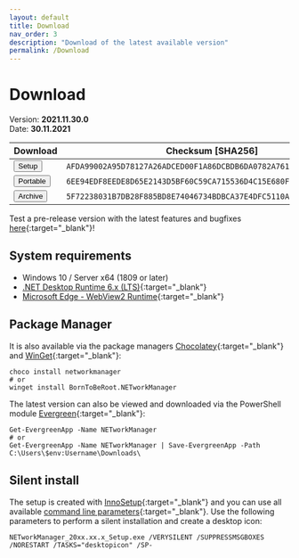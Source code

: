 ```yaml
---
layout: default
title: Download
nav_order: 3
description: "Download of the latest available version"
permalink: /Download
---
```


# Download

Version: **2021.11.30.0** <br>
Date: **30.11.2021**

| Download | Checksum [SHA256] |
|---|---|
| <a href='https://github.com/BornToBeRoot/NETworkManager/releases/download/2021.11.30.0/NETworkManager_2021.11.30.0_Setup.exe' target='_blank'><button type="button" name="button" class="btn btn-blue">Setup</button></a> | `AFDA99002A95D78127A26ADCED00F1A86DCBDB6DA0782A761088FFBF3BFF1DF9` |
| <a href='https://github.com/BornToBeRoot/NETworkManager/releases/download/2021.11.30.0/NETworkManager_2021.11.30.0_Portable.zip' target='_blank'><button type="button" name="button" class="btn btn-blue">Portable</button></a> | `6EE94EDF8EEDE8D65E2143D5BF60C59CA715536D4C15E680FFB0454174D22FE1` |
| <a href='https://github.com/BornToBeRoot/NETworkManager/releases/download/2021.11.30.0/NETworkManager_2021.11.30.0_Archive.zip' target='_blank'><button type="button" name="button" class="btn btn-blue">Archive</button></a> | `5F72238031B7DB28F885BD8E74046734BDBCA37E4DFC5110ADB75EB216C50DF1` |

Test a pre-release version with the latest features and bugfixes [here](https://github.com/BornToBeRoot/NETworkManager/releases?q=Nightly+RC&expanded=true){:target="_blank"}! 

## System requirements
- Windows 10 / Server x64 (1809 or later)
- [.NET Desktop Runtime 6.x (LTS)](https://dotnet.microsoft.com/download/dotnet/6.0){:target="_blank"}
- [Microsoft Edge - WebView2 Runtime](https://developer.microsoft.com/en-us/microsoft-edge/webview2/){:target="_blank"}

## Package Manager
It is also available via the package managers [Chocolatey](https://chocolatey.org/packages/NETworkManager){:target="_blank"} and [WinGet](https://github.com/microsoft/winget-pkgs/tree/master/manifests/b/BornToBeRoot/NETworkManager/){:target="_blank"}:

```
choco install networkmanager
# or
winget install BornToBeRoot.NETworkManager
```

The latest version can also be viewed and downloaded via the PowerShell module [Evergreen](https://github.com/aaronparker/evergreen){:target="_blank"}:

```
Get-EvergreenApp -Name NETworkManager
# or
Get-EvergreenApp -Name NETworkManager | Save-EvergreenApp -Path C:\Users\$env:Username\Downloads\
```

## Silent install
The setup is created with [InnoSetup](https://jrsoftware.org/isinfo.php){:target="_blank"} and you can use all available [command line parameters](https://jrsoftware.org/ishelp/index.php?topic=setupcmdline){:target="_blank"}. Use the following parameters to perform a silent installation and create a desktop icon:

```
NETworkManager_20xx.xx.x_Setup.exe /VERYSILENT /SUPPRESSMSGBOXES /NORESTART /TASKS="desktopicon" /SP-
```
